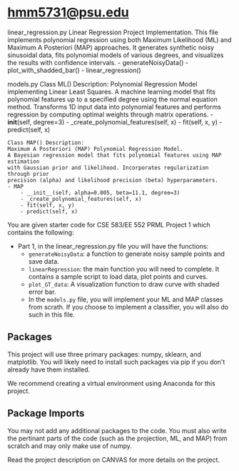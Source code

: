 # hmm5731@psu.edu
linear_regression.py
 Linear Regression Project Implementation.
    This file implements polynomial regression using both Maximum Likelihood (ML) and 
    Maximum A Posteriori (MAP) approaches. It generates synthetic noisy sinusoidal data, 
    fits polynomial models of various degrees, and visualizes the results with confidence intervals.
    - generateNoisyData()
    - plot_with_shadded_bar()
    - linear_regression()

models.py
 Class ML() Description: 
    Polynomial Regression Model implementing Linear Least Squares.
    A machine learning model that fits polynomial features up to a specified degree
    using the normal equation method. Transforms 1D input data into polynomial features
    and performs regression by computing optimal weights through matrix operations.
        - __init__(self, degree=3)
        - _create_polynomial_features(self, x)
        - fit(self, x, y)
        - predict(self, x)

    Class MAP() Description: 
    Maximum A Posteriori (MAP) Polynomial Regression Model.
    A Bayesian regression model that fits polynomial features using MAP estimation
    with Gaussian prior and likelihood. Incorporates regularization through prior
    precision (alpha) and likelihood precision (beta) hyperparameters.
    - MAP
        - __init__(self, alpha=0.005, beta=11.1, degree=3)
        - _create_polynomial_features(self, x)
        - fit(self, x, y)
        - predict(self, x)

You are given starter code for CSE 583/EE 552 PRML Project 1  which contains the following: 

- Part 1, in the linear_regression.py file you will have the functions:
  - `generateNoisyData`: a function to generate noisy sample points and save data.
  - `linearRegression`: the main function you will need to complete. It contains a sample script to load data, plot points and curves.
  - `plot_GT_data`: A visualization function to draw curve with shaded error bar.
  - In the `models.py` file, you will implement your ML and MAP classes from scrath. If you choose to implement a classifier, you will also do such in this file.

## Packages
This project will use three primary packages: numpy, sklearn, and matplotlib. You will likely need to install such packages via pip if you don't already have them installed.

We recommend creating a virtual environment using Anaconda for this project.

## Package Imports
You may not add any additional packages to the code. You must also write the pertinant parts of the code (such as the projection, ML, and MAP) from scratch and may only make use of numpy.

Read the project description on CANVAS for more details on the project.